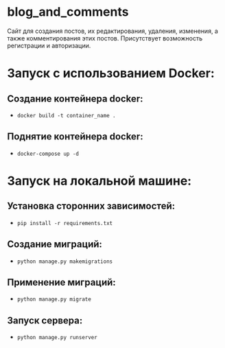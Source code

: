 # blog_and_comments

Сайт для создания постов, их редактирования, удаления, изменения, а также комментирования этих постов.
Присутствует возможность регистрации и авторизации.

# Запуск с использованием Docker:

## Создание контейнера docker:

* ```docker build -t container_name .```

## Поднятие контейнера docker:

* ```docker-compose up -d```

# Запуск на локальной машине:

## Установка сторонних зависимостей:

* ```pip install -r requirements.txt```

## Создание миграций:

* ```python manage.py makemigrations```

## Применение миграций:

* ```python manage.py migrate```

## Запуск сервера:

* ```python manage.py runserver```
